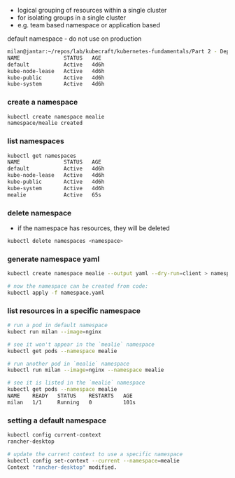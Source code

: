 - logical grouping of resources within a single cluster
- for isolating groups in a single cluster
- e.g. team based namespace or application based

default namespace  - do not use on production

```bash
milan@jantar:~/repos/lab/kubecraft/kubernetes-fundamentals/Part 2 - Deployments (main)$ kubectl get namespaces
NAME              STATUS   AGE
default           Active   4d6h
kube-node-lease   Active   4d6h
kube-public       Active   4d6h
kube-system       Active   4d6h
```

### create a namespace

```bash
kubectl create namespace mealie
namespace/mealie created
```

### list namespaces

```bash
kubectl get namespaces
NAME              STATUS   AGE
default           Active   4d6h
kube-node-lease   Active   4d6h
kube-public       Active   4d6h
kube-system       Active   4d6h
mealie            Active   65s
```

### delete namespace

- if the namespace has resources, they will be deleted 

```bash
kubectl delete namespaces <namespace>
```

### generate namespace yaml

```bash
kubectl create namespace mealie --output yaml --dry-run=client > namespace.yaml
```

```bash
# now the namespace can be created from code:
kubectl apply -f namespace.yaml
```

### list resources in a specific namespace

```bash
# run a pod in default namespace
kubect run milan --image=nginx

# see it won't appear in the `mealie` namespace
kubectl get pods --namespace mealie

# run another pod in `mealie` namespace
kubectl run milan --image=nginx --namespace mealie

# see it is listed in the `mealie` namespace
kubectl get pods --namespace mealie
NAME    READY   STATUS    RESTARTS   AGE
milan   1/1     Running   0          101s
```

### setting a default namespace

```bash
kubectl config current-context
rancher-desktop

# update the current context to use a specific namespace
kubectl config set-context --current --namespace=mealie
Context "rancher-desktop" modified.
```
